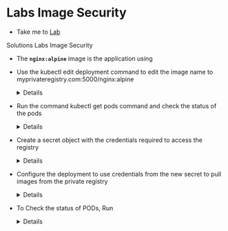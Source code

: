 # Labs Image Security
  - Take me to [Lab](https://kodekloud.com/courses/1378608/lectures/31704747)

Solutions Labs Image Security

- The **`nginx:alpine`** image is the application using


- Use the kubectl edit deployment command to edit the image name to myprivateregistry.com:5000/nginx:alpine

  <details>

  ```
  $ kubectl edit deployment web
  ```

  </details>

- Run the command kubectl get pods command and check the status of the pods

  <details>

  ```
  $ kubectl get pods
  ```

  </details>

- Create a secret object with the credentials required to access the registry

  <details>

  ```

  $ kubectl create secret docker-registry private-reg-cred --docker-username=dock_user --docker-password=dock_password --docker-server=myprivateregistry.com:5000 --docker-email=dock_user@myprivateregistry.com
  ```
  </details>



- Configure the deployment to use credentials from the new secret to pull images from the private registry

  <details>

  ```
  $ Edit deployment using kubectl edit deploy web command and add imagePullSecrets section. Use private-reg-cred
  ```

  </details>

- To Check the status of PODs, Run

  <details>

  ```
  $ kubectl get pods
  ```
  </details>
